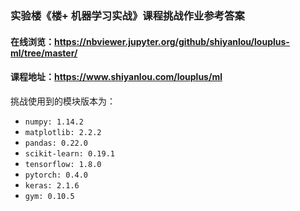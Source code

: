 ### 实验楼《楼+ 机器学习实战》课程挑战作业参考答案

#### 在线浏览：https://nbviewer.jupyter.org/github/shiyanlou/louplus-ml/tree/master/
#### 课程地址：https://www.shiyanlou.com/louplus/ml

挑战使用到的模块版本为：

- `numpy: 1.14.2`
- `matplotlib: 2.2.2`
- `pandas: 0.22.0`
- `scikit-learn: 0.19.1`
- `tensorflow: 1.8.0`
- `pytorch: 0.4.0`
- `keras: 2.1.6`
- `gym: 0.10.5`
